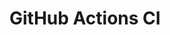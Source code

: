 # GitHub Actions CI












































































































































































































































































































































































































































































































































































































































































































































































































































































































































































































































































































































































































































































